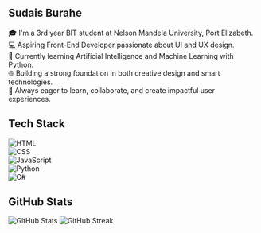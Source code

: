 ##  Sudais Burahe

🎓 I'm a 3rd year BIT student at Nelson Mandela University, Port Elizabeth.  
💻 Aspiring Front-End Developer passionate about UI and UX design.  
🤖 Currently learning Artificial Intelligence and Machine Learning with Python.  
🌐 Building a strong foundation in both creative design and smart technologies.  
🚀 Always eager to learn, collaborate, and create impactful user experiences.  

## Tech Stack

![HTML](https://img.shields.io/badge/HTML5-E34F26?style=for-the-badge&logo=html5&logoColor=white)  
![CSS](https://img.shields.io/badge/CSS3-1572B6?style=for-the-badge&logo=css3&logoColor=white)  
![JavaScript](https://img.shields.io/badge/JavaScript-F7DF1E?style=for-the-badge&logo=javascript&logoColor=black)  
![Python](https://img.shields.io/badge/Python-3776AB?style=for-the-badge&logo=python&logoColor=white)  
![C#](https://img.shields.io/badge/C%23-239120?style=for-the-badge&logo=c-sharp&logoColor=white)

## GitHub Stats
![GitHub Stats](https://github-readme-stats.vercel.app/api?username=sudaisburahe&show_icons=true&theme=radical)
![GitHub Streak](https://github-readme-streak-stats.herokuapp.com/?user=sudaisburahe&theme=radical)
